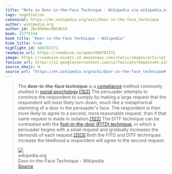 ```yaml
---
title: "Note on Door-in-the-Face Technique - Wikipedia via wikipedia.org"
tags: negotiation
canonical: https://en.wikipedia.org/wiki/Door-in-the-face_technique
author: wikipedia.org
author_id: 20c9569ec9054b19
book: 25775144
book_title: "Door-in-the-Face Technique - Wikipedia"
hide_title: true
highlight_id: 498707271
readwise_url: https://readwise.io/open/498707271
image: https://readwise-assets.s3.amazonaws.com/static/images/article2.74d541386bbf.png
favicon_url: https://s2.googleusercontent.com/s2/favicons?domain=en.wikipedia.org
source_emoji: 🌐
source_url: "https://en.wikipedia.org/wiki/Door-in-the-face_technique#:~:text=The%20**door-in-the-face%20technique**,the%20second%20request."
---
```


> The **door-in-the-face technique** is a [compliance](https://en.wikipedia.org/wiki/Compliance_(psychology)) method commonly studied in [social psychology](https://en.wikipedia.org/wiki/Social_psychology).[[1]](https://en.wikipedia.org/wiki/Door-in-the-face_technique#cite_note-Cialdini_et_al._(1975)-1)[[2]](https://en.wikipedia.org/wiki/Door-in-the-face_technique#cite_note-Perloff-2) The persuader attempts to convince the respondent to comply by making a large request that the respondent will most likely turn down, much like a metaphorical slamming of a door in the persuader's face. The respondent is then more likely to agree to a second, more reasonable request, than if that same request is made in isolation.[[1]](https://en.wikipedia.org/wiki/Door-in-the-face_technique#cite_note-Cialdini_et_al._(1975)-1)[[2]](https://en.wikipedia.org/wiki/Door-in-the-face_technique#cite_note-Perloff-2) The DITF technique can be contrasted with the [foot-in-the-door (FITD) technique](https://en.wikipedia.org/wiki/Foot-in-the-door_technique), in which a persuader begins with a small request and gradually increases the demands of each request.[[2]](https://en.wikipedia.org/wiki/Door-in-the-face_technique#cite_note-Perloff-2)[[3]](https://en.wikipedia.org/wiki/Door-in-the-face_technique#cite_note-Pascual_&_Guéguen_(2005)-3) Both the FITD and DITF techniques increase the likelihood a respondent will agree to the second request.
> <div class="quoteback-footer"><div class="quoteback-avatar"><img class="mini-favicon" src="https://s2.googleusercontent.com/s2/favicons?domain=en.wikipedia.org"></div><div class="quoteback-metadata"><div class="metadata-inner"><span style="display:none">FROM:</span><div aria-label="wikipedia.org" class="quoteback-author"> wikipedia.org</div><div aria-label="Door-in-the-Face Technique - Wikipedia" class="quoteback-title"> Door-in-the-Face Technique - Wikipedia</div></div></div><div class="quoteback-backlink"><a target="_blank" aria-label="go to the full text of this quotation" rel="noopener" href="https://en.wikipedia.org/wiki/Door-in-the-face_technique#:~:text=The%20**door-in-the-face%20technique**,the%20second%20request." class="quoteback-arrow"> Source</a></div></div>